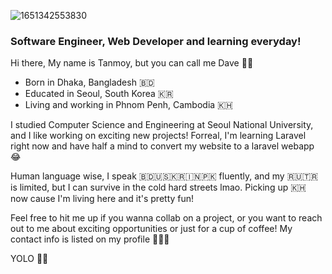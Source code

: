 ![1651342553830](https://user-images.githubusercontent.com/20808296/170642760-951cf48c-42be-4ab1-ad02-86ec9f93adc0.jpeg)



### Software Engineer, Web Developer and learning everyday!

Hi there, My name is Tanmoy, but you can call me Dave 🙌🏽

- Born in Dhaka, Bangladesh 🇧🇩
- Educated in Seoul, South Korea 🇰🇷
- Living and working in Phnom Penh, Cambodia 🇰🇭

I studied Computer Science and Engineering at Seoul National University, and I like working on exciting new projects! Forreal, I'm learning Laravel right now and have half a mind to convert my website to a laravel webapp 😂

Human language wise, I speak 🇧🇩🇺🇸🇰🇷🇮🇳🇵🇰 fluently, and my 🇷🇺🇹🇷 is limited, but I can survive in the cold hard streets lmao. Picking up 🇰🇭 now cause I'm living here and it's pretty fun!

Feel free to hit me up if you wanna collab on a project, or you want to reach out to me about exciting opportunities or just for a cup of coffee! My contact info is listed on my profile 👨🏽‍💻

YOLO 🙌🏽

<!--
**devlightman/devlightman** is a ✨ _special_ ✨ repository because its `README.md` (this file) appears on your GitHub profile.

Here are some ideas to get you started:

- 🔭 I’m currently working on ...
- 🌱 I’m currently learning ...
- 👯 I’m looking to collaborate on ...
- 🤔 I’m looking for help with ...
- 💬 Ask me about ...
- 📫 How to reach me: ...
- 😄 Pronouns: ...
- ⚡ Fun fact: ...
-->
